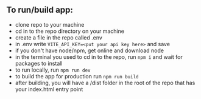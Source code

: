 ## To run/build app:

- clone repo to your machine
- cd in to the repo directory on your machine
- create a file in the repo called .env
- in .env write `VITE_API_KEY=<put your api key here>` and save
- if you don't have node/npm, get online and download node
- in the terminal you used to cd in to the repo, run `npm i` and wait for packages to install
- to run locally, run `npm run dev`
- to build the app for production run `npm run build`
- after building, you will have a /dist folder in the root of the repo that has your index.html entry point
